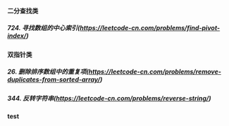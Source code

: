 #### 二分查找类
##### 724. 寻找数组的中心索引(https://leetcode-cn.com/problems/find-pivot-index/) 

#### 双指针类
##### 26. 删除排序数组中的重复项(https://leetcode-cn.com/problems/remove-duplicates-from-sorted-array/)
##### 344. 反转字符串(https://leetcode-cn.com/problems/reverse-string/)

#### test
